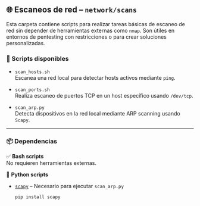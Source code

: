 ## 🌐 Escaneos de red – `network/scans`

Esta carpeta contiene scripts para realizar tareas básicas de escaneo de red sin depender de herramientas externas como `nmap`. Son útiles en entornos de pentesting con restricciones o para crear soluciones personalizadas.

### 📂 Scripts disponibles

- `scan_hosts.sh`  
  Escanea una red local para detectar hosts activos mediante `ping`.

- `scan_ports.sh`  
  Realiza escaneo de puertos TCP en un host específico usando `/dev/tcp`.

- `scan_arp.py`  
  Detecta dispositivos en la red local mediante ARP scanning usando `Scapy`.

---

### 📦 Dependencias

✅ **Bash scripts**  
No requieren herramientas externas.

🐍 **Python scripts**  
- [`scapy`](https://pypi.org/project/scapy/) – Necesario para ejecutar `scan_arp.py`  
  ```bash
  pip install scapy

